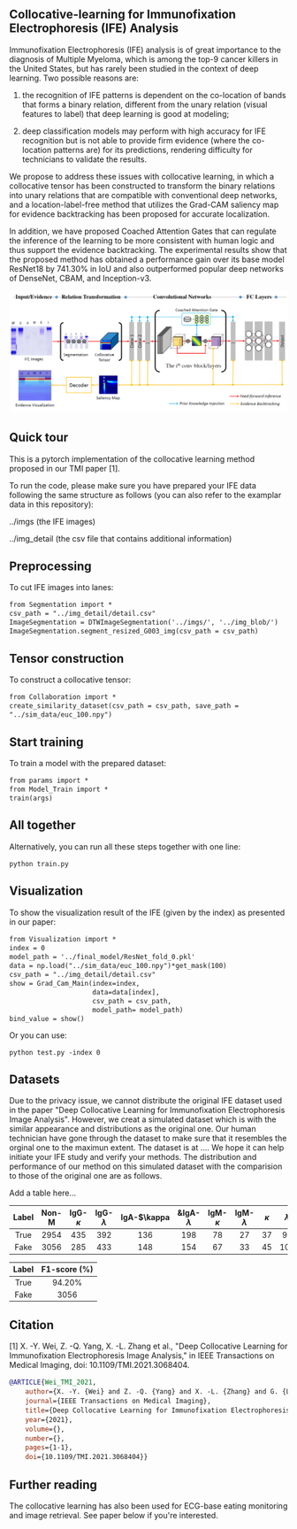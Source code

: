 ## Collocative-learning for Immunofixation Electrophoresis (IFE) Analysis 

Immunofixation Electrophoresis (IFE) analysis is of great importance to the diagnosis of Multiple Myeloma, which is among the top-9 cancer killers in the United States, but has rarely been studied in the context of deep learning. Two possible reasons are: 

1) the recognition of IFE patterns is dependent on the co-location of bands that forms a binary relation, different from the unary relation (visual features to label) that deep learning is good at modeling; 

2) deep classification models may perform with high accuracy for IFE recognition but is not able to provide firm evidence (where the co-location patterns are) for its predictions, rendering difficulty for technicians to validate the results. 

We propose to address these issues with collocative learning, in which a collocative tensor has been constructed to transform the binary relations into unary relations that are compatible with conventional deep networks, and a location-label-free method that utilizes the Grad-CAM saliency map for evidence backtracking has been proposed for accurate localization. 

In addition, we have proposed Coached Attention Gates that can regulate the inference of the learning to be more consistent with human logic and thus support the evidence backtracking. The experimental results show that the proposed method has obtained a performance gain over its base model ResNet18 by 741.30% in IoU and also outperformed popular deep networks of DenseNet, CBAM, and Inception-v3.

![framework](https://github.com/lookwei/collocative-learning-4-IFE/blob/main/framework.png)

## Quick tour
This is a pytorch implementation of the collocative learning method proposed in our TMI paper [1].

To run the code, please make sure you have prepared your IFE data following the same structure as follows (you can also refer to the examplar data in this repository):

../imgs        (the IFE images)

../img_detail    (the csv file that contains additional information) 
 
## Preprocessing
To cut IFE images into lanes:

```
from Segmentation import *
csv_path = "../img_detail/detail.csv"
ImageSegmentation = DTWImageSegmentation('../imgs/', '../img_blob/')
ImageSegmentation.segment_resized_G003_img(csv_path = csv_path)
```

## Tensor construction
To construct a collocative tensor:

```
from Collaboration import *
create_similarity_dataset(csv_path = csv_path, save_path = "../sim_data/euc_100.npy")
```

## Start training
To train a model with the prepared dataset:

```
from params import *
from Model_Train import *
train(args)
```

## All together
Alternatively, you can run all these steps together with one line:

```
python train.py
```

## Visualization
To show the visualization result of the IFE (given by the index) as presented in our paper:

```
from Visualization import *
index = 0
model_path = '../final_model/ResNet_fold_0.pkl'
data = np.load("../sim_data/euc_100.npy")*get_mask(100)
csv_path = "../img_detail/detail.csv"
show = Grad_Cam_Main(index=index,
                     data=data[index], 
                     csv_path = csv_path,
                     model_path= model_path)
bind_value = show()
```

Or you can use:

```
python test.py -index 0
```

## Datasets
Due to the privacy issue, we cannot distribute the original IFE dataset used in the paper "Deep Collocative Learning for Immunofixation Electrophoresis Image Analysis". However, we creat a simulated dataset which is with the similar appearance and distributions as the original one. Our human technician have gone through the dataset to make sure that it resembles the orginal one to the maximun extent. The dataset is at .... We hope it can help initiate your IFE study and verify your methods. The distribution and performance of our method on this simulated dataset with the comparision to those of the original one are as follows.

Add a table here...

Label  | Non-M  | IgG-$\kappa$ | IgG-$\lambda$  | IgA-$\kappa | &IgA-$\lambda$ | IgM-$\kappa$  | IgM-$\lambda$ | $\kappa$ | $\lambda$ 
:---------: |:---------: |:---------: |:---------: |:---------: |:---------: |:---------: |:---------: |:---------: |:---------: 
True  | 2954  | 435  | 392  | 136 | 198 | 78 | 27 | 37 | 95
Fake | 3056 | 285| 433 | 148 | 154 | 67 | 33 | 45 | 100

Label  | F1-score (%)
:---------: |:---------:
True  | 94.20%  
Fake | 3056 


## Citation

[1] X. -Y. Wei, Z. -Q. Yang, X. -L. Zhang et al., "Deep Collocative Learning for Immunofixation Electrophoresis Image Analysis," in IEEE Transactions on Medical Imaging, doi: 10.1109/TMI.2021.3068404.

```bibtex
@ARTICLE{Wei_TMI_2021,  
    author={X. -Y. {Wei} and Z. -Q. {Yang} and X. -L. {Zhang} and G. {Liao} and A. -L. {Sheng} and S. {Kevin Zhou} and Y. {Wu} and L. {Du}},  
    journal={IEEE Transactions on Medical Imaging},   
    title={Deep Collocative Learning for Immunofixation Electrophoresis Image Analysis},    
    year={2021},  
    volume={},  
    number={},  
    pages={1-1},  
    doi={10.1109/TMI.2021.3068404}}
```

## Further reading

The collocative learning has also been used for ECG-base eating monitoring and image retrieval. See paper below if you're interested.
